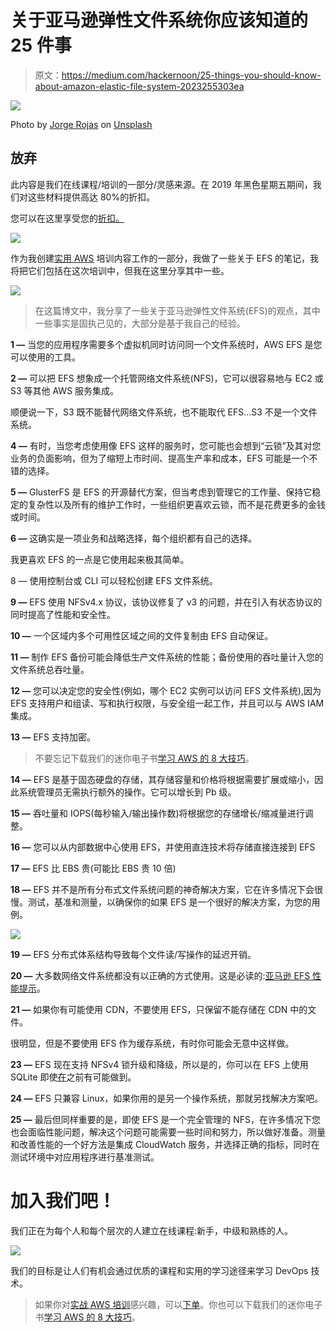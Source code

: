 # 关于亚马逊弹性文件系统你应该知道的 25 件事

> 原文：<https://medium.com/hackernoon/25-things-you-should-know-about-amazon-elastic-file-system-2023255303ea>

![](img/10f246e3c7088d5e77abc9e3e37aec8b.png)

Photo by [Jorge Rojas](https://unsplash.com/@jorgerojas?utm_source=medium&utm_medium=referral) on [Unsplash](https://unsplash.com?utm_source=medium&utm_medium=referral)

## 放弃

此内容是我们在线课程/培训的一部分/灵感来源。在 2019 年黑色星期五期间，我们对这些材料提供高达 80%的折扣。

您可以在这里享受您的[折扣。](http://bf.eralabs.io)

[![](img/f322772403668f8316905cec24b85586.png)](http://bf.eralabs.io)

作为我创建[实用 AWS](http://practicalaws.com) 培训内容工作的一部分，我做了一些关于 EFS 的笔记，我将把它们包括在这次培训中，但我在这里分享其中一些。

[![](img/8d7052442bada62fc189810d99093c51.png)](https://www.practicalaws.com/)

> 在这篇博文中，我分享了一些关于亚马逊弹性文件系统(EFS)的观点，其中一些事实是固执己见的，大部分是基于我自己的经验。

**1 —** 当您的应用程序需要多个虚拟机同时访问同一个文件系统时，AWS EFS 是您可以使用的工具。

**2 —** 可以把 EFS 想象成一个托管网络文件系统(NFS)，它可以很容易地与 EC2 或 S3 等其他 AWS 服务集成。

顺便说一下，S3 既不能替代网络文件系统，也不能取代 EFS...S3 不是一个文件系统。

**4 —** 有时，当您考虑使用像 EFS 这样的服务时，您可能也会想到“云锁”及其对您业务的负面影响，但为了缩短上市时间、提高生产率和成本，EFS 可能是一个不错的选择。

**5 —** GlusterFS 是 EFS 的开源替代方案，但当考虑到管理它的工作量、保持它稳定的复杂性以及所有的维护工作时，一些组织更喜欢云锁，而不是花费更多的金钱或时间。

**6 —** 这确实是一项业务和战略选择，每个组织都有自己的选择。

我更喜欢 EFS 的一点是它使用起来极其简单。

8 — 使用控制台或 CLI 可以轻松创建 EFS 文件系统。

**9 —** EFS 使用 NFSv4.x 协议，该协议修复了 v3 的问题，并在引入有状态协议的同时提高了性能和安全性。

**10 —** 一个区域内多个可用性区域之间的文件复制由 EFS 自动保证。

**11 —** 制作 EFS 备份可能会降低生产文件系统的性能；备份使用的吞吐量计入您的文件系统总吞吐量。

**12 —** 您可以决定您的安全性(例如，哪个 EC2 实例可以访问 EFS 文件系统),因为 EFS 支持用户和组读、写和执行权限，与安全组一起工作，并且可以与 AWS IAM 集成。

**13 —** EFS 支持加密。

> 不要忘记下载我们的迷你电子书[学习 AWS 的 8 大技巧](http://8tips.practicalaws.com/8-great-tips-to-learn-aws)。

**14 —** EFS 是基于固态硬盘的存储，其存储容量和价格将根据需要扩展或缩小，因此系统管理员无需执行额外的操作。它可以增长到 Pb 级。

**15 —** 吞吐量和 IOPS(每秒输入/输出操作数)将根据您的存储增长/缩减量进行调整。

**16 —** 您可以从内部数据中心使用 EFS，并使用直连技术将存储直接连接到 EFS

**17 —** EFS 比 EBS 贵(可能比 EBS 贵 10 倍)

**18 —** EFS 并不是所有分布式文件系统问题的神奇解决方案，它在许多情况下会很慢。测试，基准和测量，以确保你的如果 EFS 是一个很好的解决方案，为您的用例。

![](img/74c19d3dc3f14177ae5692c13ccc6173.png)

**19 —** EFS 分布式体系结构导致每个文件读/写操作的延迟开销。

**20 —** 大多数网络文件系统都没有以正确的方式使用。这是必读的:[亚马逊 EFS 性能提示](http://docs.aws.amazon.com/efs/latest/ug/performance.html#performance-tips)。

**21 —** 如果你有可能使用 CDN，不要使用 EFS，只保留不能存储在 CDN 中的文件。

很明显，但是不要使用 EFS 作为缓存系统，有时你可能会无意中这样做。

**23 —** EFS 现在支持 NFSv4 锁升级和降级，所以是的，你可以在 EFS 上使用 SQLite 即使[在](https://stackoverflow.com/a/42492845/2899642)之前有可能做到。

**24 —** EFS 只兼容 Linux，如果你用的是另一个操作系统，那就另找解决方案吧。

**25 —** 最后但同样重要的是，即使 EFS 是一个完全管理的 NFS，在许多情况下您也会面临性能问题，解决这个问题可能需要一些时间和努力，所以做好准备。测量和改善性能的一个好方法是集成 CloudWatch 服务，并选择正确的指标，同时在测试环境中对应用程序进行基准测试。

# 加入我们吧！

我们正在为每个人和每个层次的人建立在线课程:新手，中级和熟练的人。

![](img/cfa3b8c9de9183d5327b90ef771a29fe.png)

我们的目标是让人们有机会通过优质的课程和实用的学习途径来学习 DevOps 技术。

> 如果你对[实战 AWS 培训](https://practicalaws.com)感兴趣，可以[下单](http://practicalaws.com)。你也可以下载我们的迷你电子书[学习 AWS 的 8 大技巧](http://8tips.practicalaws.com/8-great-tips-to-learn-aws)。